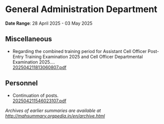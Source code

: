 # General Administration Department

**Date Range**: 28 April 2025 - 03 May 2025


## Miscellaneous
- Regarding the combined training period for Assistant Cell Officer Post-Entry Training Examination 2025 and Cell Officer Departmental Examination 2025....\
  [202504211813060807.pdf](https://gr.maharashtra.gov.in/Site/Upload/Government%20Resolutions/English/202504211813060807...pdf)

## Personnel
- Continuation of posts.\
  [202504211546023107.pdf](https://gr.maharashtra.gov.in/Site/Upload/Government%20Resolutions/English/202504211546023107.pdf)


*Archives of earlier summaries are available at http://mahsummary.orgpedia.in/en/archive.html*